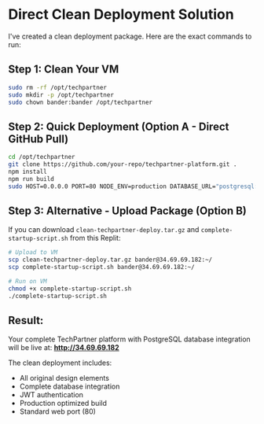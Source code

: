 # Direct Clean Deployment Solution

I've created a clean deployment package. Here are the exact commands to run:

## Step 1: Clean Your VM
```bash
sudo rm -rf /opt/techpartner
sudo mkdir -p /opt/techpartner
sudo chown bander:bander /opt/techpartner
```

## Step 2: Quick Deployment (Option A - Direct GitHub Pull)
```bash
cd /opt/techpartner
git clone https://github.com/your-repo/techpartner-platform.git .
npm install
npm run build
sudo HOST=0.0.0.0 PORT=80 NODE_ENV=production DATABASE_URL="postgresql://neondb_owner:npg_6GmN5JQnPXbg@ep-calm-snow-aev1ojm4-pooler.c-2.us-east-2.aws.neon.tech/neondb?sslmode=require&channel_binding=require" pm2 start dist/index.js --name "techpartner"
```

## Step 3: Alternative - Upload Package (Option B)
If you can download `clean-techpartner-deploy.tar.gz` and `complete-startup-script.sh` from this Replit:

```bash
# Upload to VM
scp clean-techpartner-deploy.tar.gz bander@34.69.69.182:~/
scp complete-startup-script.sh bander@34.69.69.182:~/

# Run on VM
chmod +x complete-startup-script.sh
./complete-startup-script.sh
```

## Result:
Your complete TechPartner platform with PostgreSQL database integration will be live at:
**http://34.69.69.182**

The clean deployment includes:
- All original design elements
- Complete database integration
- JWT authentication
- Production optimized build
- Standard web port (80)